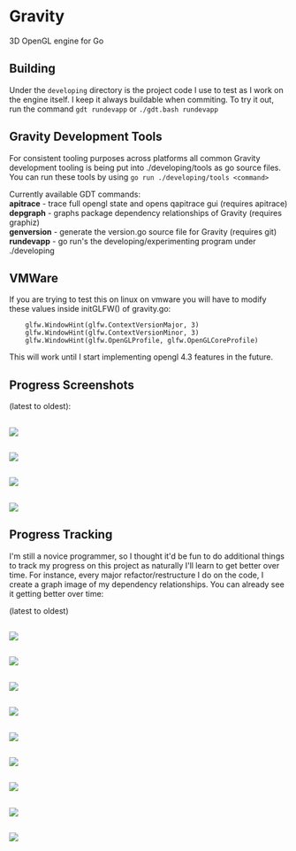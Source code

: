 # Gravity
3D OpenGL engine for Go

## Building
Under the ```developing``` directory is the project code I use to test as I work on the engine itself. I keep it always buildable when commiting. To try it out, run the command ```gdt rundevapp``` or ```./gdt.bash rundevapp```


## Gravity Development Tools
For consistent tooling purposes across platforms all common Gravity development tooling is being put into ./developing/tools as go source files. You can run these tools by using ```go run ./developing/tools <command>```

Currently available GDT commands:  
   **apitrace**   -  trace full opengl state and opens qapitrace gui (requires apitrace)  
   **depgraph**   -  graphs package dependency relationships of Gravity (requires graphiz)  
   **genversion** -  generate the version.go source file for Gravity (requires git)
   **rundevapp**  -  go run's the developing/experimenting program under ./developing

## VMWare
If you are trying to test this on linux on vmware you will have to modify these values inside initGLFW() of gravity.go:
```
    glfw.WindowHint(glfw.ContextVersionMajor, 3)
    glfw.WindowHint(glfw.ContextVersionMinor, 3)
    glfw.WindowHint(glfw.OpenGLProfile, glfw.OpenGLCoreProfile)
```

This will work until I start implementing opengl 4.3 features in the future.

## Progress Screenshots

(latest to oldest):

![](doc/images/gravityss4.png)
---

![](doc/images/gravityss3.png)
---

![](doc/images/gravityss2.png)
---

![](doc/images/gravityss1.png)
---

## Progress Tracking
I'm still a novice programmer, so I thought it'd be fun to do additional things to track my progress on this project as naturally I'll learn to get better over time. For instance, every major refactor/restructure I do on the code, I create a graph image of my dependency relationships. You can already see it getting better over time:

(latest to oldest)

![](doc/images/depgraph9.png)
---

![](doc/images/depgraph8.png)
---

![](doc/images/depgraph7.png)
---

![](doc/images/depgraph6.png)
---

![](doc/images/depgraph5.png)
---

![](doc/images/depgraph4.png)
---

![](doc/images/depgraph3.png)
---

![](doc/images/depgraph2.png)
---

![](doc/images/depgraph1.png)
---
